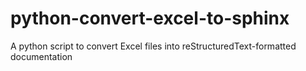 # python-convert-excel-to-sphinx
A python script to convert Excel files into reStructuredText-formatted documentation
